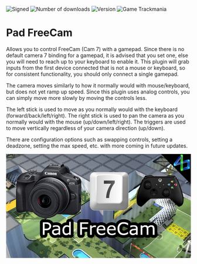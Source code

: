 ![Signed](https://img.shields.io/badge/Signed-Yes-00AA00)
![Number of downloads](https://img.shields.io/badge/dynamic/json?query=downloads&url=https%3A%2F%2Fopenplanet.dev%2Fapi%2Fplugin%2F554&label=Downloads&color=purple)
![Version](https://img.shields.io/badge/dynamic/json?query=version&url=https%3A%2F%2Fopenplanet.dev%2Fapi%2Fplugin%2F554&label=Version&color=red)
![Game Trackmania](https://img.shields.io/badge/Game-Trackmania-blue)

# Pad FreeCam

Allows you to control FreeCam (Cam 7) with a gamepad. Since there is no default camera 7 binding for a gamepad, it is advised that you set one, else you will need to reach up to your keyboard to enable it. This plugin will grab inputs from the first device connected that is not a mouse or keyboard, so for consistent functionality, you should only connect a single gamepad.

The camera moves similarly to how it normally would with mouse/keyboard, but does not yet ramp up speed. Since this plugin uses analog controls, you can simply move more slowly by moving the controls less.

The left stick is used to move as you normally would with the keyboard (forward/back/left/right). The right stick is used to pan the camera as you normally would with the mouse (up/down/left/right). The triggers are used to move vertically regardless of your camera direction (up/down).

There are configuration options such as swapping controls, setting a deadzone, setting the max speed, etc. with more coming in future updates.

<!-- ![Signed](https://img.shields.io/badge/Signed-School_Mode-CC1199) -->
<!-- ![Game Maniaplanet](https://img.shields.io/badge/Game-Maniaplanet_4-blue) -->
<!-- ![Game Turbo](https://img.shields.io/badge/Game-Turbo-blue) -->

![image](images/pad-freecam.png)

